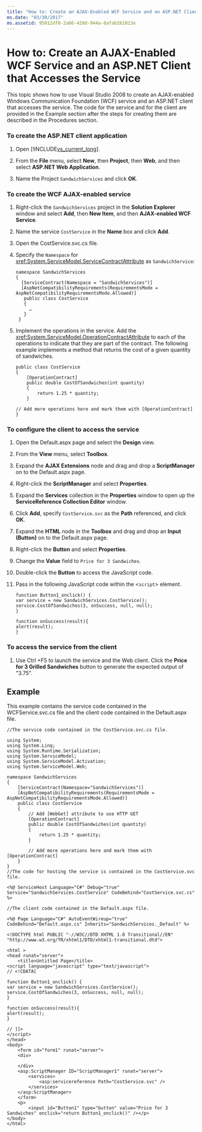 ```yaml
---
title: "How to: Create an AJAX-Enabled WCF Service and an ASP.NET Client that Accesses the Service"
ms.date: "03/30/2017"
ms.assetid: 95012df8-2a66-420d-944a-8afab261013e
---
```

# How to: Create an AJAX-Enabled WCF Service and an ASP.NET Client that Accesses the Service
This topic shows how to use Visual Studio 2008 to create an AJAX-enabled Windows Communication Foundation (WCF) service and an ASP.NET client that accesses the service. The code for the service and for the client are provided in the Example section after the steps for creating them are described in the Procedures section.  
  
### To create the ASP.NET client application  
  
1. Open [!INCLUDE[vs_current_long](../../../../includes/vs-current-long-md.md)].  
  
2. From the **File** menu, select **New**, then **Project**, then **Web**, and then select **ASP.NET Web Application**.  
  
3. Name the Project `SandwichServices` and click **OK**.  
  
### To create the WCF AJAX-enabled service  
  
1. Right-click the `SandwichServices` project in the **Solution Explorer** window and select **Add**, then **New Item**, and then **AJAX-enabled WCF Service**.  
  
2. Name the service `CostService` in the **Name** box and click **Add**.  
  
3. Open the CostService.svc.cs file.  
  
4. Specify the `Namespace` for <xref:System.ServiceModel.ServiceContractAttribute> as `SandwichService`:  
  
   ```  
   namespace SandwichServices  
   {  
     [ServiceContract(Namespace = "SandwichServices")]  
     [AspNetCompatibilityRequirements(RequirementsMode = AspNetCompatibilityRequirementsMode.Allowed)]  
      public class CostService  
      {  
        …  
      }  
    }  
   ```  
  
5. Implement the operations in the service. Add the <xref:System.ServiceModel.OperationContractAttribute> to each of the operations to indicate that they are part of the contract. The following example implements a method that returns the cost of a given quantity of sandwiches.  
  
   ```  
   public class CostService  
   {  
       [OperationContract]  
       public double CostOfSandwiches(int quantity)  
       {  
           return 1.25 * quantity;  
       }  
  
   // Add more operations here and mark them with [OperationContract]  
   }  
   ```  
  
### To configure the client to access the service  
  
1. Open the Default.aspx page and select the **Design** view.  
  
2. From the **View** menu, select **Toolbox**.  
  
3. Expand the **AJAX Extensions** node and drag and drop a **ScriptManager** on to the Default.aspx page.  
  
4. Right-click the **ScriptManager** and select **Properties**.  
  
5. Expand the **Services** collection in the **Properties** window to open up the **ServiceReference Collection Editor** window.  
  
6. Click **Add**, specify `CostService.svc` as the **Path** referenced, and click **OK**.  
  
7. Expand the **HTML** node in the **Toolbox** and drag and drop an **Input (Button)** on to the Default.aspx page.  
  
8. Right-click the **Button** and select **Properties**.  
  
9. Change the **Value** field to `Price for 3 Sandwiches`.  
  
10. Double-click the **Button** to access the JavaScript code.  
  
11. Pass in the following JavaScript code within the <`script`> element.  
  
    ```  
    function Button1_onclick() {  
    var service = new SandwichServices.CostService();  
    service.CostOfSandwiches(3, onSuccess, null, null);  
    }  
  
    function onSuccess(result){  
    alert(result);  
    }  
    ```  
  
### To access the service from the client  
  
1. Use Ctrl +F5 to launch the service and the Web client. Click the **Price for 3 Grilled Sandwiches** button to generate the expected output of "3.75".  
  
## Example  
 This example contains the service code contained in the WCFService.svc.cs file and the client code contained in the Default.aspx file.  
  
```  
//The service code contained in the CostService.svc.cs file.  
  
using System;  
using System.Linq;  
using System.Runtime.Serialization;  
using System.ServiceModel;  
using System.ServiceModel.Activation;  
using System.ServiceModel.Web;  
  
namespace SandwichServices  
{  
    [ServiceContract(Namespace="SandwichServices")]  
    [AspNetCompatibilityRequirements(RequirementsMode = AspNetCompatibilityRequirementsMode.Allowed)]  
    public class CostService  
    {  
        // Add [WebGet] attribute to use HTTP GET  
        [OperationContract]  
        public double CostOfSandwiches(int quantity)  
        {  
            return 1.25 * quantity;  
        }  
  
        // Add more operations here and mark them with [OperationContract]  
    }  
}  
//The code for hosting the service is contained in the CostService.svc file.  
  
<%@ ServiceHost Language="C#" Debug="true" Service="SandwichServices.CostService" CodeBehind="CostService.svc.cs" %>  
  
//The client code contained in the Default.aspx file.  
  
<%@ Page Language="C#" AutoEventWireup="true" CodeBehind="Default.aspx.cs" Inherits="SandwichServices._Default" %>  
  
<!DOCTYPE html PUBLIC "-//W3C//DTD XHTML 1.0 Transitional//EN" "http://www.w3.org/TR/xhtml1/DTD/xhtml1-transitional.dtd">  
  
<html >  
<head runat="server">  
    <title>Untitled Page</title>  
<script language="javascript" type="text/javascript">  
// <!CDATA[  
  
function Button1_onclick() {  
var service = new SandwichServices.CostService();  
service.CostOfSandwiches(3, onSuccess, null, null);  
}  
  
function onSuccess(result){  
alert(result);  
}  
  
// ]]>  
</script>  
</head>  
<body>  
    <form id="form1" runat="server">  
    <div>  
  
    </div>  
    <asp:ScriptManager ID="ScriptManager1" runat="server">  
        <services>  
            <asp:servicereference Path="CostService.svc" />  
        </services>  
    </asp:ScriptManager>  
    </form>  
    <p>  
        <input id="Button1" type="button" value="Price for 3 Sandwiches" onclick="return Button1_onclick()" /></p>  
</body>  
</html>  
```     
